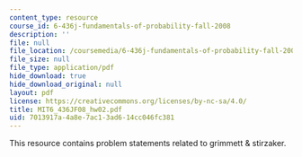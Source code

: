 ```yaml
---
content_type: resource
course_id: 6-436j-fundamentals-of-probability-fall-2008
description: ''
file: null
file_location: /coursemedia/6-436j-fundamentals-of-probability-fall-2008/7013917a4a8e7ac13ad614cc046fc381_MIT6_436JF08_hw02.pdf
file_size: null
file_type: application/pdf
hide_download: true
hide_download_original: null
layout: pdf
license: https://creativecommons.org/licenses/by-nc-sa/4.0/
title: MIT6_436JF08_hw02.pdf
uid: 7013917a-4a8e-7ac1-3ad6-14cc046fc381
---
```

This resource contains problem statements related to grimmett & stirzaker.